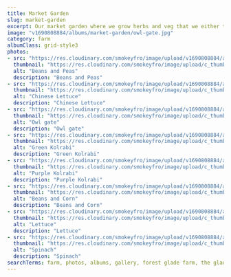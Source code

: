 ```yaml
---
title: Market Garden
slug: market-garden
excerpt: Our market garden where we grow herbs and veg that we either trade or process.
image: "v1690808884/albums/market-garden/owl-gate.jpg"
category: farm
albumClass: grid-style3
photos:
- src: "https://res.cloudinary.com/smokeyfro/image/upload/v1690808884/albums/market-garden/beans-and-peas.jpg"
  thumbnail: "https://res.cloudinary.com/smokeyfro/image/upload/c_thumb,g_center,h_230,w_350/v1690808884/albums/market-garden/beans-and-peas.jpg"
  alt: "Beans and Peas"
  description: "Beans and Peas"
- src: "https://res.cloudinary.com/smokeyfro/image/upload/v1690808884/albums/market-garden/chinese-lettuce.jpg"
  thumbnail: "https://res.cloudinary.com/smokeyfro/image/upload/c_thumb,g_center,h_230,w_350/v1690808884/albums/market-garden/chinese-lettuce.jpg"
  alt: "Chinese Lettuce"
  description: "Chinese Lettuce"
- src: "https://res.cloudinary.com/smokeyfro/image/upload/v1690808884/albums/market-garden/owl-gate.jpg"
  thumbnail: "https://res.cloudinary.com/smokeyfro/image/upload/c_thumb,g_center,h_230,w_350/v1690808884/albums/market-garden/owl-gate.jpg"
  alt: "Owl gate"
  description: "Owl gate"
- src: "https://res.cloudinary.com/smokeyfro/image/upload/v1690808884/albums/market-garden/green-kolrabi.jpg"
  thumbnail: "https://res.cloudinary.com/smokeyfro/image/upload/c_thumb,g_center,h_230,w_350/v1690808884/albums/market-garden/green-kolrabi.jpg"
  alt: "Green Kolrabi"
  description: "Green Kolrabi"
- src: "https://res.cloudinary.com/smokeyfro/image/upload/v1690808884/albums/market-garden/purple-kolrabi.jpg"
  thumbnail: "https://res.cloudinary.com/smokeyfro/image/upload/c_thumb,g_center,h_230,w_350/v1690808884/albums/market-garden/purple-kolrabi.jpg"
  alt: "Purple Kolrabi"
  description: "Purple Kolrabi"
- src: "https://res.cloudinary.com/smokeyfro/image/upload/v1690808884/albums/market-garden/beans-and-corn.jpg"
  thumbnail: "https://res.cloudinary.com/smokeyfro/image/upload/c_thumb,g_center,h_230,w_350/v1690808884/albums/market-garden/beans-and-corn.jpg"
  alt: "Beans and Corn"
  description: "Beans and Corn"
- src: "https://res.cloudinary.com/smokeyfro/image/upload/v1690808884/albums/market-garden/lettuce.jpg"
  thumbnail: "https://res.cloudinary.com/smokeyfro/image/upload/c_thumb,g_center,h_230,w_350/v1690808884/albums/market-garden/lettuce.jpg"
  alt: "Lettuce"
  description: "Lettuce"
- src: "https://res.cloudinary.com/smokeyfro/image/upload/v1690808884/albums/market-garden/spinach.jpg"
  thumbnail: "https://res.cloudinary.com/smokeyfro/image/upload/c_thumb,g_center,h_230,w_350/v1690808884/albums/market-garden/spinach.jpg"
  alt: "Spinach"
  description: "Spinach"
searchTerms: farm, photos, albums, gallery, forest glade farm, the glade
---
```

